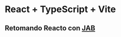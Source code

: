 # React + TypeScript + Vite

## Retomando Reacto con [JAB](https://www.youtube.com/watch?v=VoMyUgI-5NI&list=PLRM7PpbqqStKo-NiCuzuYwewZmd9b-EZ9&index=1) 

